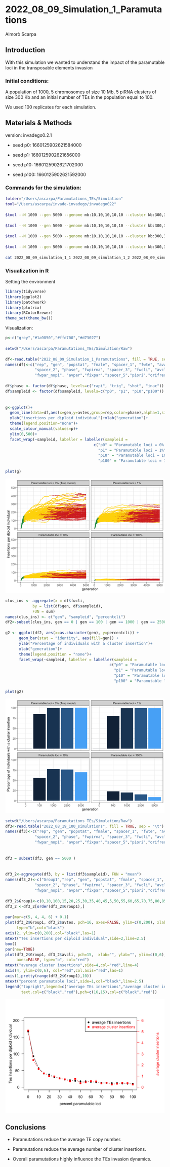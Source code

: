 2022_08_09_Simulation_1\_Paramutations
================
Almorò Scarpa

## Introduction

With this simulation we wanted to understand the impact of the
paramutable loci in the transposable elements invasion

### Initial conditions:

A population of 1000, 5 chromosomes of size 10 Mb, 5 piRNA clusters of
size 300 Kb and an initial number of TEs in the population equal to 100.

We used 100 replicates for each simulation.

## Materials & Methods

version: invadego0.2.1

-   seed p0: 1660125902621584000

-   seed p1: 1660125902621656000

-   seed p10: 1660125902621702000

-   seed p100: 1660125902621592000

### Commands for the simulation:

``` bash
folder="/Users/ascarpa/Paramutations_TEs/Simulation"
tool="/Users/ascarpa/invade-invadego/invadego022"

$tool --N 1000 --gen 5000 --genome mb:10,10,10,10,10 --cluster kb:300,300,300,300,300 --rr 4,4,4,4,4 --rep 100 --u 0.1 --basepop 100 --steps 20 --sampleid p0 > $folder/2022_08_09_simulation_1_1 &

$tool --N 1000 --gen 5000 --genome mb:10,10,10,10,10 --cluster kb:300,300,300,300,300 --rr 4,4,4,4,4 --rep 100 --u 0.1 --basepop 100 --paramutation 100:1 --steps 20 --sampleid p1 > $folder/2022_08_09_simulation_1_2 &

$tool --N 1000 --gen 5000 --genome mb:10,10,10,10,10 --cluster kb:300,300,300,300,300 --rr 4,4,4,4,4 --rep 100 --u 0.1 --basepop 100 --paramutation 10:1 --steps 20 --sampleid p10 > $folder/2022_08_09_simulation_1_3 &

$tool --N 1000 --gen 5000 --genome mb:10,10,10,10,10 --cluster kb:300,300,300,300,300 --rr 4,4,4,4,4 --rep 100 --u 0.1 --basepop 100 --paramutation 1:0 --steps 20 --sampleid p100 > $folder/2022_08_09_simulation_1_4

cat 2022_08_09_simulation_1_1 2022_08_09_simulation_1_2 2022_08_09_simulation_1_3 2022_08_09_simulation_1_4 |grep -v "^Invade"|grep -v "^#" > 2022_08_09_Simulation_1_Paramutations
```

### Visualization in R

Setting the environment

``` r
library(tidyverse)
library(ggplot2)
library(patchwork)
library(plotrix)
library(RColorBrewer)
theme_set(theme_bw())
```

Visualization:

``` r
p<-c("grey","#1a9850","#ffd700","#d73027")

setwd("/Users/ascarpa/Paramutations_TEs/Simulation/Raw")

df<-read.table("2022_08_09_Simulation_1_Paramutations", fill = TRUE, sep = "\t")
names(df)<-c("rep", "gen", "popstat", "fmale", "spacer_1", "fwte", "avw", "avtes", "avpopfreq", "fixed",
             "spacer_2", "phase", "fwpirna", "spacer_3", "fwcli", "avcli", "fixcli", "spacer_4", "fwpar_yespi",
             "fwpar_nopi", "avpar","fixpar","spacer_5","piori","orifreq","spacer 6", "sampleid")

df$phase <- factor(df$phase, levels=c("rapi", "trig", "shot", "inac"))
df$sampleid <- factor(df$sampleid, levels=c("p0", "p1", "p10","p100"))


g<-ggplot()+
  geom_line(data=df,aes(x=gen,y=avtes,group=rep,color=phase),alpha=1,size=0.7)+
  ylab("insertions per diploid individual")+xlab("generation")+
  theme(legend.position="none")+
  scale_colour_manual(values=p)+
  ylim(0,500)+
  facet_wrap(~sampleid, labeller = labeller(sampleid = 
                                       c("p0" = "Paramutable loci = 0% (Trap model)",
                                         "p1" = "Paramutable loci = 1%",
                                         "p10" = "Paramutable loci = 10%",
                                         "p100" = "Paramutable loci = 100%")))
                                       
plot(g)
```

![](2022_08_09_Simulation_1_Paramutations_files/figure-gfm/unnamed-chunk-3-1.png)<!-- -->

``` r
clus_ins <- aggregate(x = df$fwcli,
            by = list(df$gen, df$sampleid),
            FUN = sum)
names(clus_ins) <- c("gen", "sampleid", "percentcli")
df2<-subset(clus_ins, gen == 0 | gen == 100 | gen == 1000 | gen == 2500 | gen == 5000)

g2 <- ggplot(df2, aes(x=as.character(gen), y=percentcli)) + 
      geom_bar(stat = "identity", aes(fill=gen)) +
      ylab("Percentage of individuals with a cluster insertion")+
      xlab("generation")+
      theme(legend.position = "none")+
      facet_wrap(~sampleid, labeller = labeller(sampleid = 
                                              c("p0" = "Paramutable loci = 0% (Trap model)",
                                                "p1" = "Paramutable loci = 1%",
                                                "p10" = "Paramutable loci = 10%",
                                                "p100" = "Paramutable loci = 100%")))

plot(g2)
```

![](2022_08_09_Simulation_1_Paramutations_files/figure-gfm/unnamed-chunk-4-1.png)<!-- -->

``` r
setwd("/Users/ascarpa/Paramutations_TEs/Simulation/Raw")
df3<-read.table("2022_08_19_100_simulations", fill = TRUE, sep = "\t")
names(df3)<-c("rep", "gen", "popstat", "fmale", "spacer_1", "fwte", "avw", "avtes", "avpopfreq", "fixed",
             "spacer_2", "phase", "fwpirna", "spacer_3", "fwcli", "avcli", "fixcli", "spacer_4", "fwpar_yespi",
             "fwpar_nopi", "avpar","fixpar","spacer_5","piori","orifreq","spacer 6", "sampleid")


df3 = subset(df3, gen == 5000 )


df3_2<-aggregate(df3, by = list(df3$sampleid), FUN = "mean")
names(df3_2)<-c("Group1","rep", "gen", "popstat", "fmale", "spacer_1", "fwte", "avw", "avtes", "avpopfreq", "fixed",
             "spacer_2", "phase", "fwpirna", "spacer_3", "fwcli", "avcli", "fixcli", "spacer_4", "fwpar_yespi",
             "fwpar_nopi", "avpar","fixpar","spacer_5","piori","orifreq","spacer 6", "sampleid")

df3_2$Group1<-c(0,10,100,15,20,25,30,35,40,45,5,50,55,60,65,70,75,80,85,90,95)
df3_2 <-df3_2[order(df3_2$Group1),]

par(mar=c(5, 4, 4, 6) + 0.1)
plot(df3_2$Group1, df3_2$avtes, pch=16, axes=FALSE, ylim=c(0,200), xlab="", ylab="", 
     type="b",col="black")
axis(2, ylim=c(0,200),col="black",las=1)
mtext("Tes insertions per diploid individual",side=2,line=2.5)
box()
par(new=TRUE)
plot(df3_2$Group1, df3_2$avcli, pch=15,  xlab="", ylab="", ylim=c(0,6), 
     axes=FALSE, type="b", col="red")
mtext("average cluster insertions",side=4,col="red",line=4) 
axis(4, ylim=c(0,6), col="red",col.axis="red",las=1)
axis(1,pretty(range(df3_2$Group1),10))
mtext("percent paramutable loci",side=1,col="black",line=2.5)  
legend("topright",legend=c("average TEs insertions","average cluster insertions"),
       text.col=c("black","red"),pch=c(16,15),col=c("black","red"))
```

![](2022_08_09_Simulation_1_Paramutations_files/figure-gfm/unnamed-chunk-5-1.png)<!-- -->

## Conclusions

-   Paramutations reduce the average TE copy number.

-   Paramutations reduce the average number of cluster insertions.

-   Overall paramutations highly influence the TEs invasion dynamics.
